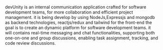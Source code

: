 devUnity is an internal communication application crafted for software development teams, for more collaboration and efficient project management.
it is being develop by using NodeJs,Expressjs and mongodb as backend technologies, reactjs/redux and tailwind for the front-end
the goal is to create an dynamic platform for software development teams. it will contains real-time messaging and chat functionalities, 
supporting both one-on-one and group discussions, enabling task assignment, tracking, and code review discussions. 
